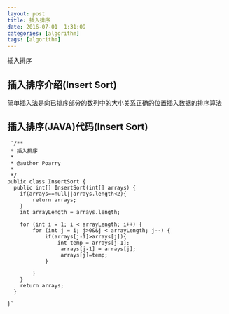 ```yaml
---
layout: post
title: 插入排序
date: 2016-07-01  1:31:09 
categories: [algorithm]
tags: [algorithm]
---
```


插入排序
<!--more-->

##  插入排序介绍(Insert Sort)

简单插入法是向已排序部分的数列中的大小关系正确的位置插入数据的排序算法


##  插入排序(JAVA)代码(Insert Sort) 
     `/**
	 * 插入排序
	 * 
	 * @author Poarry
	 * 
	 */
	public class InsertSort {
	  public int[] InsertSort(int[] arrays) {
		if(arrays==null||arrays.length<2){
			return arrays;
		}
		int arrayLength = arrays.length;
		
		for (int i = 1; i < arrayLength; i++) {
			for (int j = i; j>0&&j < arrayLength; j--) {
				if(arrays[j-1]>arrays[j]){
					int temp = arrays[j-1];
					 arrays[j-1] = arrays[j];
					 arrays[j]=temp;
				}
				
			}
		}
		return arrays;
	  }

	}`


